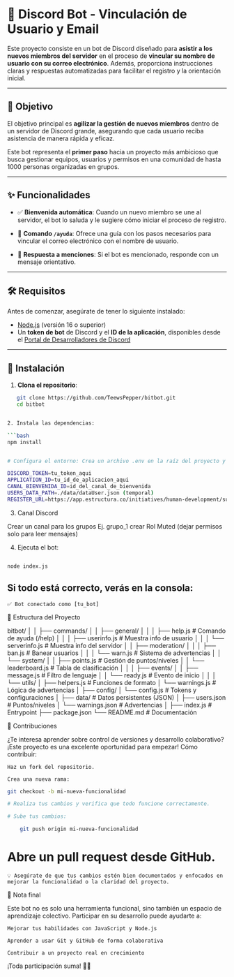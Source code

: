 # 🤖 Discord Bot - Vinculación de Usuario y Email

Este proyecto consiste en un bot de Discord diseñado para **asistir a los nuevos miembros del servidor** en el proceso de **vincular su nombre de usuario con su correo electrónico**. Además, proporciona instrucciones claras y respuestas automatizadas para facilitar el registro y la orientación inicial.

---

## 🎯 Objetivo

El objetivo principal es **agilizar la gestión de nuevos miembros** dentro de un servidor de Discord grande, asegurando que cada usuario reciba asistencia de manera rápida y eficaz.

Este bot representa el **primer paso** hacia un proyecto más ambicioso que busca gestionar equipos, usuarios y permisos en una comunidad de hasta 1000 personas organizadas en grupos.

---

## ✨ Funcionalidades

- ✅ **Bienvenida automática**: Cuando un nuevo miembro se une al servidor, el bot lo saluda y le sugiere cómo iniciar el proceso de registro.

- 💬 **Comando `/ayuda`**: Ofrece una guía con los pasos necesarios para vincular el correo electrónico con el nombre de usuario.

- 📣 **Respuesta a menciones**: Si el bot es mencionado, responde con un mensaje orientativo.

---

## 🛠 Requisitos

Antes de comenzar, asegúrate de tener lo siguiente instalado:

- [Node.js](https://nodejs.org/) (versión 16 o superior)
- Un **token de bot** de Discord y el **ID de la aplicación**, disponibles desde el [Portal de Desarrolladores de Discord](https://discord.com/developers/applications)

---

## 🚀 Instalación

1. **Clona el repositorio**:

```bash
   git clone https://github.com/TeewsPepper/bitbot.git
   cd bitbot


2. Instala las dependencias:

```bash
npm install


# Configura el entorno: Crea un archivo .env en la raíz del proyecto y agrega lo siguiente:

DISCORD_TOKEN=tu_token_aqui
APPLICATION_ID=tu_id_de_aplicacion_aqui
CANAL_BIENVENIDA_ID=id_del_canal_de_bienvenida
USERS_DATA_PATH=./data/dataUser.json (temporal)
REGISTER_URL=https://app.estructura.co/initiatives/human-development/subscription/control-user-email?ref=WH5598F161MW17889P2VZ0TIY9U6DDY0

```
3. Canal Discord

Crear un canal para los grupos Ej. grupo_1
crear Rol Muted (dejar permisos solo para leer mensajes)

4. Ejecuta el bot:
```bash

node index.js

```

## Si todo está correcto, verás en la consola:

    ✅ Bot conectado como [tu_bot]
   

🧩 Estructura del Proyecto

bitbot/
│
│ ├── commands/
│ │ ├── general/
│ │ │ ├── help.js          # Comando de ayuda (/help)
│ │ │ ├── userinfo.js      # Muestra info de usuario
│ │ │ └── serverinfo.js    # Muestra info del servidor
│ │ ├── moderation/
│ │ │ ├── ban.js           # Banear usuarios
│ │ │ └── warn.js          # Sistema de advertencias
│ │ └── system/
│ │   ├── points.js        # Gestión de puntos/niveles
│ │   └── leaderboard.js   # Tabla de clasificación
│ │
│ ├── events/
│ │ ├── message.js         # Filtro de lenguaje
│ │ └── ready.js           # Evento de inicio
│ │
│ └── utils/
│   ├── helpers.js         # Funciones de formato
│   └── warnings.js        # Lógica de advertencias
│
├── config/
│ └── config.js            # Tokens y configuraciones
│
├── data/                  # Datos persistentes (JSON)
│ ├── users.json           # Puntos/niveles
│ └── warnings.json        # Advertencias
│
├── index.js               # Entrypoint
├── package.json
└── README.md              # Documentación

🤝 Contribuciones

¿Te interesa aprender sobre control de versiones y desarrollo colaborativo? ¡Este proyecto es una excelente oportunidad para empezar!
Cómo contribuir:

    Haz un fork del repositorio.

    Crea una nueva rama:

    
```bash
git checkout -b mi-nueva-funcionalidad

# Realiza tus cambios y verifica que todo funcione correctamente.

# Sube tus cambios:

    git push origin mi-nueva-funcionalidad

```

 # Abre un pull request desde GitHub.
    💡 Asegúrate de que tus cambios estén bien documentados y enfocados en mejorar la funcionalidad o la claridad del proyecto.

🧠 Nota final

Este bot no es solo una herramienta funcional, sino también un espacio de aprendizaje colectivo. Participar en su desarrollo puede ayudarte a:

    Mejorar tus habilidades con JavaScript y Node.js

    Aprender a usar Git y GitHub de forma colaborativa

    Contribuir a un proyecto real en crecimiento

¡Toda participación suma! 💪✨
